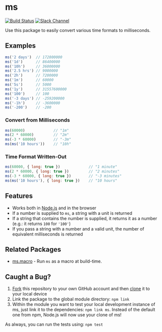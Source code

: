 # ms[![Build Status](https://travis-ci.org/zeit/ms.svg?branch=master)](https://travis-ci.org/zeit/ms)[![Slack Channel](http://zeit-slackin.now.sh/badge.svg)](https://zeit.chat/)Use this package to easily convert various time formats to milliseconds.## Examples```jsms('2 days')  // 172800000ms('1d')      // 86400000ms('10h')     // 36000000ms('2.5 hrs') // 9000000ms('2h')      // 7200000ms('1m')      // 60000ms('5s')      // 5000ms('1y')      // 31557600000ms('100')     // 100ms('-3 days') // -259200000ms('-1h')     // -3600000ms('-200')    // -200```### Convert from Milliseconds```jsms(60000)             // "1m"ms(2 * 60000)         // "2m"ms(-3 * 60000)        // "-3m"ms(ms('10 hours'))    // "10h"```### Time Format Written-Out```jsms(60000, { long: true })             // "1 minute"ms(2 * 60000, { long: true })         // "2 minutes"ms(-3 * 60000, { long: true })        // "-3 minutes"ms(ms('10 hours'), { long: true })    // "10 hours"```## Features- Works both in [Node.js](https://nodejs.org) and in the browser- If a number is supplied to `ms`, a string with a unit is returned- If a string that contains the number is supplied, it returns it as a number (e.g.: it returns `100` for `'100'`)- If you pass a string with a number and a valid unit, the number of equivalent milliseconds is returned## Related Packages- [ms.macro](https://github.com/knpwrs/ms.macro) - Run `ms` as a macro at build-time.## Caught a Bug?1. [Fork](https://help.github.com/articles/fork-a-repo/) this repository to your own GitHub account and then [clone](https://help.github.com/articles/cloning-a-repository/) it to your local device2. Link the package to the global module directory: `npm link`3. Within the module you want to test your local development instance of ms, just link it to the dependencies: `npm link ms`. Instead of the default one from npm, Node.js will now use your clone of ms!As always, you can run the tests using: `npm test`